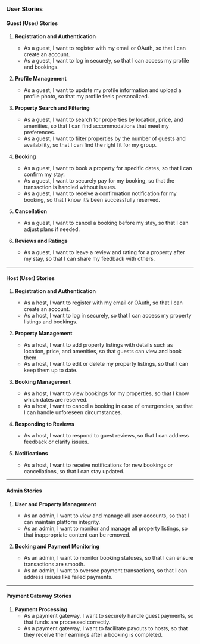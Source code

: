 ### **User Stories**

#### **Guest (User) Stories**
1. **Registration and Authentication**
   - As a guest, I want to register with my email or OAuth, so that I can create an account.
   - As a guest, I want to log in securely, so that I can access my profile and bookings.

2. **Profile Management**
   - As a guest, I want to update my profile information and upload a profile photo, so that my profile feels personalized.

3. **Property Search and Filtering**
   - As a guest, I want to search for properties by location, price, and amenities, so that I can find accommodations that meet my preferences.
   - As a guest, I want to filter properties by the number of guests and availability, so that I can find the right fit for my group.

4. **Booking**
   - As a guest, I want to book a property for specific dates, so that I can confirm my stay.
   - As a guest, I want to securely pay for my booking, so that the transaction is handled without issues.
   - As a guest, I want to receive a confirmation notification for my booking, so that I know it’s been successfully reserved.

5. **Cancellation**
   - As a guest, I want to cancel a booking before my stay, so that I can adjust plans if needed.

6. **Reviews and Ratings**
   - As a guest, I want to leave a review and rating for a property after my stay, so that I can share my feedback with others.

---

#### **Host (User) Stories**
1. **Registration and Authentication**
   - As a host, I want to register with my email or OAuth, so that I can create an account.
   - As a host, I want to log in securely, so that I can access my property listings and bookings.

2. **Property Management**
   - As a host, I want to add property listings with details such as location, price, and amenities, so that guests can view and book them.
   - As a host, I want to edit or delete my property listings, so that I can keep them up to date.

3. **Booking Management**
   - As a host, I want to view bookings for my properties, so that I know which dates are reserved.
   - As a host, I want to cancel a booking in case of emergencies, so that I can handle unforeseen circumstances.

4. **Responding to Reviews**
   - As a host, I want to respond to guest reviews, so that I can address feedback or clarify issues.

5. **Notifications**
   - As a host, I want to receive notifications for new bookings or cancellations, so that I can stay updated.

---

#### **Admin Stories**
1. **User and Property Management**
   - As an admin, I want to view and manage all user accounts, so that I can maintain platform integrity.
   - As an admin, I want to monitor and manage all property listings, so that inappropriate content can be removed.

2. **Booking and Payment Monitoring**
   - As an admin, I want to monitor booking statuses, so that I can ensure transactions are smooth.
   - As an admin, I want to oversee payment transactions, so that I can address issues like failed payments.

---

#### **Payment Gateway Stories**
1. **Payment Processing**
   - As a payment gateway, I want to securely handle guest payments, so that funds are processed correctly.
   - As a payment gateway, I want to facilitate payouts to hosts, so that they receive their earnings after a booking is completed.
